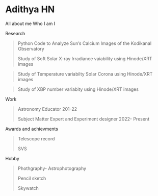# Adithya HN
All about me
Who I am I

Research
> Python Code to Analyze Sun’s Calcium
Images of the Kodikanal Observatory
>
> Study of Soft Solar X-ray Irradiance vaiability using Hinode/XRT images

> Study of Temperature variabilty Solar Corona using Hinode/XRT images

> Study of XBP number variabity using Hinode/XRT images



Work
> Astronomy Educator 201-22
> 
> Subject Matter Expert and Experiment designer 2022- Present

Awards and achievments
> Telescope record
>
> SVS


Hobby
> Phothgraphy- Astrophotography
> 
> Pencil sketch
> 
> Skywatch

